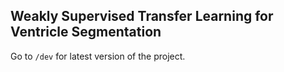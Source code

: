 ## Weakly Supervised Transfer Learning for Ventricle Segmentation

Go to `/dev` for latest version of the project.



